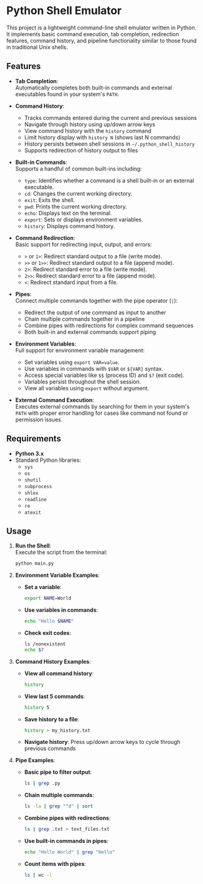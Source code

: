 # Python Shell Emulator

This project is a lightweight command-line shell emulator written in Python. It implements basic command execution, tab completion, redirection features, command history, and pipeline functionality similar to those found in traditional Unix shells.

## Features

- **Tab Completion**:  
  Automatically completes both built-in commands and external executables found in your system's `PATH`.

- **Command History**:  
  - Tracks commands entered during the current and previous sessions
  - Navigate through history using up/down arrow keys
  - View command history with the `history` command
  - Limit history display with `history N` (shows last N commands)
  - History persists between shell sessions in `~/.python_shell_history`
  - Supports redirection of history output to files

- **Built-in Commands**:  
  Supports a handful of common built-ins including:
  - `type`: Identifies whether a command is a shell built-in or an external executable.
  - `cd`: Changes the current working directory.
  - `exit`: Exits the shell.
  - `pwd`: Prints the current working directory.
  - `echo`: Displays text on the terminal.
  - `export`: Sets or displays environment variables.
  - `history`: Displays command history.

- **Command Redirection**:  
  Basic support for redirecting input, output, and errors:
  - `>` or `1>`: Redirect standard output to a file (write mode).
  - `>>` or `1>>`: Redirect standard output to a file (append mode).
  - `2>`: Redirect standard error to a file (write mode).
  - `2>>`: Redirect standard error to a file (append mode).
  - `<`: Redirect standard input from a file.

- **Pipes**:  
  Connect multiple commands together with the pipe operator (`|`):
  - Redirect the output of one command as input to another
  - Chain multiple commands together in a pipeline
  - Combine pipes with redirections for complex command sequences
  - Both built-in and external commands support piping

- **Environment Variables**:  
  Full support for environment variable management:
  - Set variables using `export VAR=value`.
  - Use variables in commands with `$VAR` or `${VAR}` syntax.
  - Access special variables like `$$` (process ID) and `$?` (exit code).
  - Variables persist throughout the shell session.
  - View all variables using `export` without argument.

- **External Command Execution**:  
  Executes external commands by searching for them in your system's `PATH` with proper error handling for cases like command not found or permission issues.

## Requirements

- **Python 3.x**
- Standard Python libraries:
  - `sys`
  - `os`
  - `shutil`
  - `subprocess`
  - `shlex`
  - `readline`
  - `re`
  - `atexit`

## Usage

1. **Run the Shell**:  
   Execute the script from the terminal:
   ```bash
   python main.py
   ```

2. **Environment Variable Examples**:

   - **Set a variable**:
     ```bash
     export NAME=World
     ```

   - **Use variables in commands**:
     ```bash
     echo "Hello $NAME"
     ```

   - **Check exit codes**:
     ```bash
     ls /nonexistent
     echo $?
     ```

3. **Command History Examples**:

   - **View all command history**:
     ```bash
     history
     ```

   - **View last 5 commands**:
     ```bash
     history 5
     ```

   - **Save history to a file**:
     ```bash
     history > my_history.txt
     ```

   - **Navigate history**: Press up/down arrow keys to cycle through previous commands

4. **Pipe Examples**:

   - **Basic pipe to filter output**:
     ```bash
     ls | grep .py
     ```

   - **Chain multiple commands**:
     ```bash
     ls -la | grep "^d" | sort
     ```

   - **Combine pipes with redirections**:
     ```bash
     ls | grep .txt > text_files.txt
     ```

   - **Use built-in commands in pipes**:
     ```bash
     echo "Hello World" | grep "Hello"
     ```

   - **Count items with pipes**:
     ```bash
     ls | wc -l
     ```